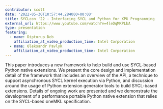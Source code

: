 ```yaml
---
contributor: scott
date: '2022-05-30T10:57:44.284000+00:00'
title: SYCLcon '22 - Interfacing SYCL and Python for XPU Programming
external_url: https://www.youtube.com/watch?v=4leDqMKPLbA
type: presentation
featuring:
  - name: Diptorup Deb
    affiliation_at_video_production_time: Intel Corporation
  - name: Oleksandr Pavlyk
    affiliation_at_video_production_time: Intel Corporation
---
```


This paper introduces a new framework to help build and use SYCL-based Python native extensions. We present the core
design and implementation detail of the framework that includes an overview of the API, a technique to support
asynchronous SYCL kernel execution via Python, and discussion around the usage of Python extension generator tools to
build SYCL-based extensions. Details of ongoing work are presented and we demonstrate the development of a performance
portable Python native extension that relies on the SYCL-based oneMKL specification.
